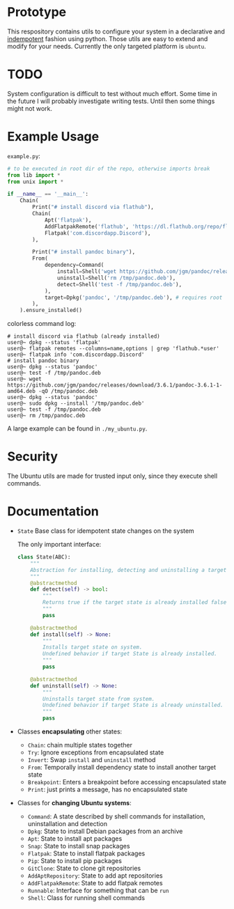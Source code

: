 # Prototype

This respository contains utils to configure your system in a declarative and [indempotent](https://en.wikipedia.org/wiki/Idempotence) fashion using python.
Those utils are easy to extend and modify for your needs.
Currently the only targeted platform is `ubuntu`.

# TODO

System configuration is difficult to test without much effort.
Some time in the future I will probably investigate writing tests.
Until then some things might not work.


# Example Usage

`example.py`:
```python
# to be executed in root dir of the repo, otherwise imports break
from lib import *
from unix import *

if __name__ == '__main__':
    Chain(
        Print("# install discord via flathub"),
        Chain(
            Apt('flatpak'), 
            AddFlatpakRemote('flathub', 'https://dl.flathub.org/repo/flathub.flatpakrepo'),
            Flatpak('com.discordapp.Discord'),
        ),

        Print("# install pandoc binary"),
        From(
            dependency=Command(
                install=Shell('wget https://github.com/jgm/pandoc/releases/download/3.6.1/pandoc-3.6.1-1-amd64.deb -qO /tmp/pandoc.deb'),
                uninstall=Shell('rm /tmp/pandoc.deb'),
                detect=Shell('test -f /tmp/pandoc.deb'),
            ),
            target=Dpkg('pandoc', '/tmp/pandoc.deb'), # requires root
        ),
    ).ensure_installed()
```

colorless command log:

```plain
# install discord via flathub (already installed)
user@~ dpkg --status 'flatpak'
user@~ flatpak remotes --columns=name,options | grep 'flathub.*user'
user@~ flatpak info 'com.discordapp.Discord'
# install pandoc binary
user@~ dpkg --status 'pandoc'
user@~ test -f /tmp/pandoc.deb
user@~ wget https://github.com/jgm/pandoc/releases/download/3.6.1/pandoc-3.6.1-1-amd64.deb -qO /tmp/pandoc.deb
user@~ dpkg --status 'pandoc'
user@~ sudo dpkg --install '/tmp/pandoc.deb'
user@~ test -f /tmp/pandoc.deb
user@~ rm /tmp/pandoc.deb
```

A large example can be found in `./my_ubuntu.py`.

# Security

The Ubuntu utils are made for trusted input only, since they execute shell commands.

# Documentation

- `State` Base class for idempotent state changes on the system

    The only important interface:
    ```python
    class State(ABC):
        """
        Abstraction for installing, detecting and uninstalling a target state from the system.
        """
        @abstractmethod
        def detect(self) -> bool:
            """
            Returns true if the target state is already installed false otherwise.
            """
            pass
    
        @abstractmethod
        def install(self) -> None:
            """
            Installs target state on system. 
            Undefined behavior if target State is already installed.
            """
            pass
    
        @abstractmethod
        def uninstall(self) -> None:
            """
            Uninstalls target state from system.
            Undefined behavior if target State is already uninstalled.
            """
            pass
    ```
    

- Classes **encapsulating** other states:
    - `Chain`: chain multiple states together
    - `Try`: Ignore exceptions from encapsulated state 
    - `Invert`: Swap `install` and `uninstall` method
    - `From`: Temporally install dependency state to install another target state
    - `Breakpoint`: Enters a breakpoint before accessing encapsulated state
    - `Print`: just prints a message, has no encapsulated state
- Classes for **changing Ubuntu systems**:
    - `Command`: A state described by shell commands for installation, uninstallation and detection
    - `Dpkg`: State to install Debian packages from an archive
    - `Apt`: State to install apt packages
    - `Snap`: State to install snap packages
    - `Flatpak`: State to install flatpak packages 
    - `Pip`: State to install pip packages
    - `GitClone`: State to clone git repositories
    - `AddAptRepository`: State to add apt repositories
    - `AddFlatpakRemote`: State to add flatpak remotes
    - `Runnable`: Interface for something that can be `run`
    - `Shell`: Class for running shell commands

